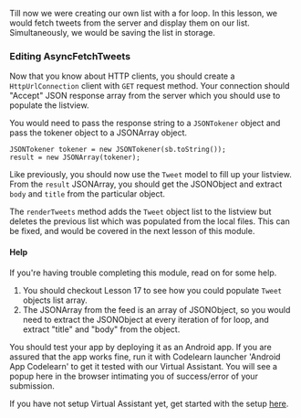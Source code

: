 Till now we were creating our own list with a for loop. In this lesson, we would fetch tweets from the server and display them on our list. Simultaneously, we would be saving the list in storage.


### Editing AsyncFetchTweets 

Now that you know about HTTP clients, you should create a `HttpUrlConnection` client with `GET` request method. Your connection should "Accept" JSON response array from the server which you should use to populate the listview.

You would need to pass the response string to a `JSONTokener` object and pass the tokener object to a JSONArray object.

	JSONTokener tokener = new JSONTokener(sb.toString());
	result = new JSONArray(tokener);

Like previously, you should now use the `Tweet` model to fill up your listview. From the `result` JSONArray, you should get the JSONObject and extract `body` and `title` from the particular object.

The `renderTweets` method adds the `Tweet` object list to the listview but deletes the previous list which was populated from the local files. This can be fixed, and would be covered in the next lesson of this module.

#### Help

If you're having trouble completing this module, read on for some help.

1. You should checkout Lesson 17 to see how you could populate `Tweet` objects list array.
2. The JSONArray from the feed is an array of JSONObject, so you would need to extract the JSONObject at every iteration of for loop, and extract "title" and "body" from the object.

You should test your app by deploying it as an Android app. If you are assured that the app works fine, run it with Codelearn launcher 'Android App Codelearn' to get it tested with our Virtual Assistant. You will see a popup here in the browser intimating you of success/error of your submission.

If you have not setup Virtual Assistant yet, get started with the setup [here](http://www.codelearn.org/android-tutorial/twitter/10/setup/setup-virtual-assistant).